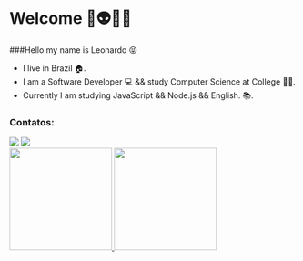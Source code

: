 # Welcome 👾👽👨‍💻

###Hello my name is Leonardo 😝
-  I live in Brazil 🏠. 
-  I am a Software Developer 💻 && study Computer Science at College 👨‍🎓.
-  Currently I am studying JavaScript && Node.js && English. 📚. 

### Contatos:

<div>
<a href="https://www.twitch.tv/dev_silverio" target="_blank"><img src="https://img.shields.io/badge/Twitch-9146FF?style=for-the-badge&logo=twitch&logoColor=white" target="_blank"></a>
<a href="https://www.linkedin.com/in/leonardo-silv%C3%A9rio-%F0%9F%9A%80-8240551b2/" target="_blank"><img src="https://img.shields.io/badge/-LinkedIn-%230077B5?style=for-the-badge&logo=linkedin&logoColor=white" target="_blank"></a>   
</div>

<div>
<a href="https://github.com/seu-usuário-aqui">
<img height="180em" src="https://github-readme-stats.vercel.app/api/top-langs/?username=LeonardoSilverio&layout=compact&langs_count=7&theme=dracula"/>
<img height="180em" src="https://github-readme-stats.vercel.app/api?username=LeonardoSilverio&show_icons=true&theme=dracula&include_all_commits=true&count_private=true"/>
</div>
